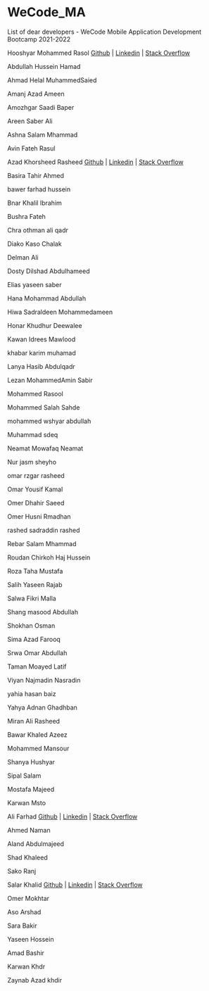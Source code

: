 # WeCode_MA
List of dear developers - WeCode Mobile Application Development Bootcamp 2021-2022


Hooshyar Mohammed Rasol [Github](https://github.com/hooshyar) |  [Linkedin](https://www.linkedin.com/in/hooshyar/) | [Stack Overflow](https://stackoverflow.com/users/10622449/hooshyar) 


Abdullah Hussein Hamad


Ahmad Helal MuhammedSaied


Amanj Azad Ameen


Amozhgar Saadi Baper


Areen Saber Ali


Ashna Salam Mhammad 


Avin Fateh Rasul


Azad Khorsheed Rasheed [Github](https://github.com/azadlinavay) |  [Linkedin](https://www.linkedin.com/in/azad-linavay-6b291520b/) | [Stack Overflow](https://stackoverflow.com/users/10904019/azad-linavay) 



Basira Tahir Ahmed 


bawer farhad hussein


Bnar Khalil Ibrahim 


Bushra Fateh 


Chra othman ali qadr


Diako Kaso Chalak


Delman Ali 


Dosty Dilshad Abdulhameed


Elias yaseen saber


Hana Mohammad Abdullah


Hiwa Sadraldeen Mohammedameen 


Honar Khudhur Deewalee


Kawan Idrees Mawlood


khabar karim muhamad


Lanya Hasib Abdulqadr


Lezan MohammedAmin Sabir 


Mohammed Rasool


Mohammed Salah Sahde


mohammed wshyar abdullah 


Muhammad sdeq


Neamat Mowafaq Neamat


Nur jasm sheyho


omar rzgar rasheed


Omar Yousif Kamal


Omer Dhahir Saeed


Omer Husni Rmadhan


rashed sadraddin rashed


Rebar Salam Mhammad


Roudan Chirkoh Haj Hussein


Roza Taha Mustafa


Salih Yaseen Rajab


Salwa Fikri Malla


Shang masood Abdullah


Shokhan Osman 


Sima Azad Farooq


Srwa Omar Abdullah 


Taman Moayed Latif


Viyan Najmadin Nasradin


yahia hasan baiz


Yahya Adnan Ghadhban


Miran Ali Rasheed


Bawar Khaled Azeez


Mohammed Mansour


Shanya Hushyar


Sipal Salam


Mostafa Majeed


Karwan Msto


Ali Farhad [Github](https://github.com/1-Ali-1/) |  [Linkedin](https://www.linkedin.com/in/ali-farhad-90b4b8198) | [Stack Overflow](https://stackoverflow.com/users/14529397/alifarhad-ali) 



Ahmed Naman


Aland Abdulmajeed


Shad Khaleed


Sako Ranj


Salar Khalid [Github](https://github.com/salarpro) |  [Linkedin](https://www.linkedin.com/in/salar-pro-13b970120/) | [Stack Overflow](https://stackoverflow.com/users/5862126/salar-pro) 


Omer Mokhtar 


Aso Arshad


Sara Bakir


Yaseen Hossein


Amad Bashir


Karwan Khdr




Zaynab Azad khdir







